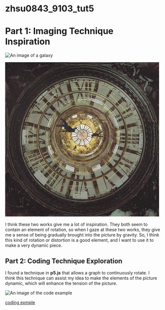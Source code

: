 # zhsu0843_9103_tut5


# Part 1: Imaging Technique Inspiration

![An image of a galaxy](galaxy.jpg)

![An image of the clock](readmeImages/clock.jpeg)

I think these two works give me a lot of inspiration. They both seem to contain an element of rotation, so when I gaze at these two works, they give me a sense of being gradually brought into the picture by gravity. So, I think this kind of rotation or distortion is a good element, and I want to use it to make a very dynamic piece.


## Part 2: Coding Technique Exploration

I found a technique in **p5.js** that allows a graph to continuously rotate. I think this technique can assist my idea to make the elements of the picture dynamic, which will enhance the tension of the picture.

![An image of the code example](code.png)

[coding exmple](https://p5js.org/examples/form-star.html
)






